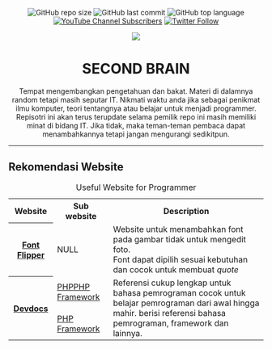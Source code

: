 <div align="center">

![GitHub repo size](https://img.shields.io/github/repo-size/Fattah25/Second-Brain.github.io?logo=github&style=flat-square)
![GitHub last commit](https://img.shields.io/github/last-commit/Fattah25/Second-Brain.github.io?color=red&style=flat-square)
![GitHub top language](https://img.shields.io/github/languages/top/Fattah25/Second-Brain.github.io?color=orange&style=flat-square)
[![YouTube Channel Subscribers](https://img.shields.io/youtube/channel/subscribers/UCRjRaNG_Jf159kMN-PvzsGQ?color=red&logo=youtube&logoColor=red&style=flat-square)](https://www.youtube.com/channel/UCRjRaNG_Jf159kMN-PvzsGQ)
[![Twitter Follow](https://img.shields.io/twitter/follow/Al_Munawarah19?color=gold&logo=twitter&style=flat-square)](https://twitter.com/Al_Munawarah19)


  
![](https://github.com/Fattah25/Second-Brain.github.io/blob/11acce3ad7f9c8a991d7bd5c60d256842903e03b/Second%20Brain.png)



  <h1 align="center" font="times-new-roman">SECOND BRAIN</h1>
  
  
Tempat mengembangkan pengetahuan dan bakat. Materi di dalamnya random tetapi masih seputar IT. Nikmati waktu anda jika sebagai penikmat ilmu komputer, teori tentangnya atau belajar untuk menjadi programmer. Repisotri ini akan terus terupdate selama pemilik repo ini masih memiliki minat di bidang IT. Jika tidak, maka teman-teman pembaca dapat menambahkannya tetapi jangan mengurangi sedikitpun.
  
  -----
</div>


## Rekomendasi Website 


<table align="center">
 
  <tr>
    <th>Website</th>
    <th>Sub website </th>
    <th>Description</th>
  </tr>
  <tr>
    <th><a href="https://fontflipper.com/upload">Font Flipper</a></th>
    <td>NULL</td>
    <td>Website untuk menambahkan font pada gambar tidak untuk mengedit foto.<br>Font dapat dipilih sesuai kebutuhan dan cocok untuk membuat <i>quote</i></td>
  </tr>
  <tr>
    <th rowspan=4><a href="https://devdocs.io/">Devdocs</a></th>
    <td><a href="https://www.php.net/manual/en/">PHP</a><a href="https://devdocs.io/codeigniter~4/">PHP Framework</a></td>
    <td rowspan=4>Referensi cukup lengkap untuk bahasa pemrograman cocok untuk belajar pemrograman dari awal hingga mahir. berisi referensi bahasa pemrograman, framework dan lainnya. </td>
  </tr>
    <td><a href="https://devdocs.io/codeigniter~4/">PHP Framework</a></td>
  <tr>
  </tr>
  
   <tr>
  </tr>
  
   <tr>
  </tr>
   <caption>Useful Website for Programmer</caption>
</table>


